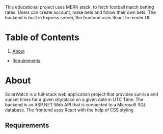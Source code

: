 This educational project uses MERN stack, to fetch football match betting rates. Users can create account, make bets and follow their own bets.
The backend is built in Express server, the frontend uses React to render UI.

# Table of Contents
1. [About](#about)
- [Requirements](##requirements)

# About
SolarWatch is a full-stack web application project that provides sunrise and sunset times for a given city/place on a given date in UTC Time. The backend is an ASP.NET Web API that is connected to a Microsoft SQL database. The frontend uses React with the help of CSS styling.

## Requirements
